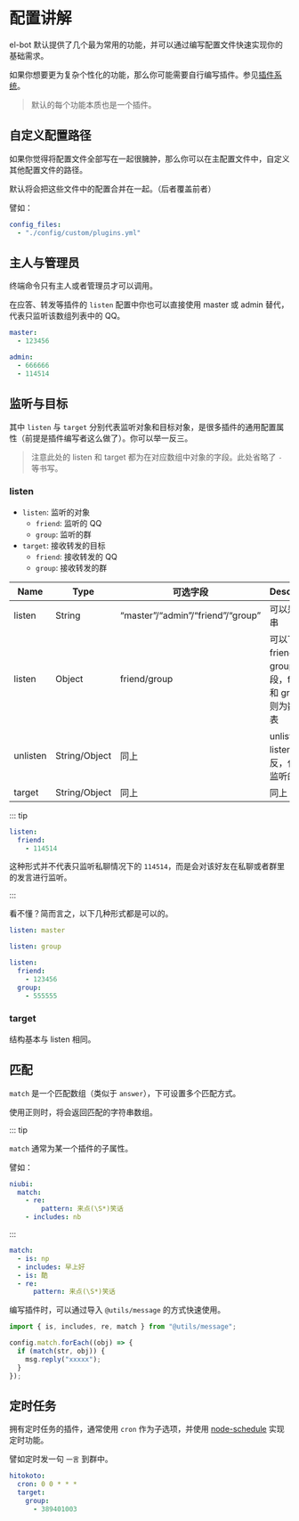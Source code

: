 # 配置讲解

el-bot 默认提供了几个最为常用的功能，并可以通过编写配置文件快速实现你的基础需求。

如果你想要更为复杂个性化的功能，那么你可能需要自行编写插件。参见[插件系统](/js/plugin/)。

> 默认的每个功能本质也是一个插件。

## 自定义配置路径

如果你觉得将配置文件全部写在一起很臃肿，那么你可以在主配置文件中，自定义其他配置文件的路径。

默认将会把这些文件中的配置合并在一起。（后者覆盖前者）

譬如：

```yaml
config_files:
  - "./config/custom/plugins.yml"
```

## 主人与管理员

终端命令只有主人或者管理员才可以调用。

在应答、转发等插件的 `listen` 配置中你也可以直接使用 master 或 admin 替代，代表只监听该数组列表中的 QQ。

```yaml
master:
  - 123456

admin:
  - 666666
  - 114514
```

## 监听与目标

其中 `listen` 与 `target` 分别代表监听对象和目标对象，是很多插件的通用配置属性（前提是插件编写者这么做了）。你可以举一反三。

> 注意此处的 listen 和 target 都为在对应数组中对象的字段。此处省略了 `-` 等书写。

### listen

- `listen`: 监听的对象
  - `friend`: 监听的 QQ
  - `group`: 监听的群
- `target`: 接收转发的目标
  - `friend`: 接收转发的 QQ
  - `group`: 接收转发的群

| Name     | Type          | 可选字段                          | Description                                                   |
| -------- | ------------- | --------------------------------- | ------------------------------------------------------------- |
| listen   | String        | “master”/“admin”/“friend”/“group” | 可以是字符串                                                  |
| listen   | Object        | friend/group                      | 可以下设 friend 和 group 字段，friend 和 group 下则为数组列表 |
| unlisten | String/Object | 同上                              | unlisten 与 listen 相反，代表不监听的意思                     |
| target   | String/Object | 同上                              | 同上                                                          |

::: tip

```yaml
listen:
  friend:
    - 114514
```

这种形式并不代表只监听私聊情况下的 `114514`，而是会对该好友在私聊或者群里的发言进行监听。

:::

看不懂？简而言之，以下几种形式都是可以的。

```yaml
listen: master
```

```yaml
listen: group
```

```yaml
listen:
  friend:
    - 123456
  group:
    - 555555
```

### target

结构基本与 listen 相同。

## 匹配

`match` 是一个匹配数组（类似于 `answer`），下可设置多个匹配方式。

使用正则时，将会返回匹配的字符串数组。

::: tip

`match` 通常为某一个插件的子属性。

譬如：

```yaml
niubi:
  match:
    - re:
        pattern: 来点(\S*)笑话
    - includes: nb
```

:::

```yaml
match:
  - is: np
  - includes: 早上好
  - is: 酷
  - re:
      pattern: 来点(\S*)笑话
```

编写插件时，可以通过导入 `@utils/message` 的方式快速使用。

```js
import { is, includes, re, match } from "@utils/message";

config.match.forEach((obj) => {
  if (match(str, obj)) {
    msg.reply("xxxxx");
  }
});
```

## 定时任务

拥有定时任务的插件，通常使用 `cron` 作为子选项，并使用 [node-schedule](https://github.com/node-schedule/node-schedule) 实现定时功能。

譬如定时发一句 `一言` 到群中。

```yaml
hitokoto:
  cron: 0 0 * * *
  target:
    group:
      - 389401003
```
